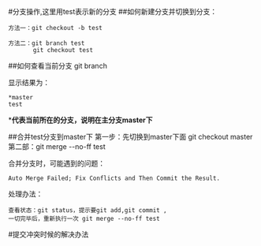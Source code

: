 #分支操作,这里用test表示新的分支
##如何新建分支并切换到分支：	

	方法一：git checkout -b test

	方法二：git branch test
		   git checkout test
##如何查看当前分支
	git branch

显示结果为：

	*master
	test

***代表当前所在的分支，说明在主分支master下**

##合并test分支到master下
	第一步：先切换到master下面
			git checkout master
	第二部：git merge --no-ff test

合并分支时，可能遇到的问题：

	Auto Merge Failed; Fix Conflicts and Then Commit the Result.

处理办法：

	查看状态：git status，提示要git add,git commit ,
	一切完毕后，重新执行一次 git merge --no-ff test
   
#提交冲突时候的解决办法
